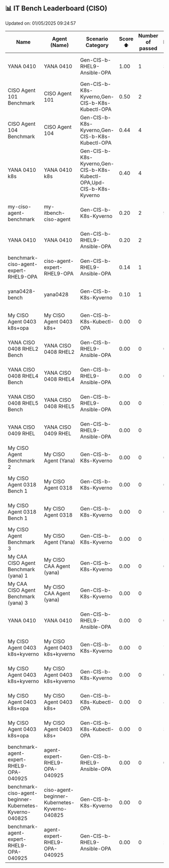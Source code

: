 ## 📊 IT Bench Leaderboard (CISO)


Updated on: 01/05/2025 09:24:57


| Name | Agent (Name) | Scenario Category | Score ⬆️ | Number of passed | Mean Processing Time (sec) | Date (UTC) | Benchmark (ID) |
|------|--------------|-------------------|----------|------------------|----------------------------|------------|----------------|
| YANA 0410 | YANA 0410 | Gen-CIS-b-RHEL9-Ansible-OPA | 1.00 | 1 | 310s | 10/04/2025 06:32:46 | a7346058-f4be-4143-9dca-89afa1331ad3 |
| CISO Agent 101 Benchmark | CISO Agent 101 | Gen-CIS-b-K8s-Kyverno,Gen-CIS-b-K8s-Kubectl-OPA | 0.50 | 2 | 118s | 07/04/2025 01:44:57 | 7af9c353-5fb4-4417-89d7-401960c35fb0 |
| CISO Agent 104 Benchmark | CISO Agent 104 | Gen-CIS-b-K8s-Kyverno,Gen-CIS-b-K8s-Kubectl-OPA | 0.44 | 4 | 108s | 07/04/2025 02:28:29 | 6651967d-0353-4154-b326-16c0abdb709e |
| YANA 0410 k8s | YANA 0410 k8s | Gen-CIS-b-K8s-Kyverno,Gen-CIS-b-K8s-Kubectl-OPA,Upd-CIS-b-K8s-Kyverno | 0.40 | 4 | 109s | 10/04/2025 13:09:02 | 6a962fe3-440a-46cf-a9d6-342c6f357635 |
| my-ciso-agent-benchmark | my-itbench-ciso-agent | Gen-CIS-b-K8s-Kyverno | 0.20 | 2 | 94s | 28/04/2025 06:54:01 | 9058af83-cbad-4ac8-a904-fc5d72d58b75 |
| YANA 0410 | YANA 0410 | Gen-CIS-b-RHEL9-Ansible-OPA | 0.20 | 2 | 130s | 10/04/2025 09:33:20 | 963faab9-7477-413c-b3bd-6e300a3ede88 |
| benchmark-ciso-agent-expert-RHEL9-OPA | ciso-agent-expert-RHEL9-OPA | Gen-CIS-b-RHEL9-Ansible-OPA | 0.14 | 1 | 174s | 11/04/2025 02:47:17 | 75f1bcc5-a5ba-4adc-90cc-8d01b67a1c51 |
| yana0428-bench | yana0428 | Gen-CIS-b-K8s-Kyverno | 0.10 | 1 | 117s | 28/04/2025 05:39:17 | ad188592-3b3e-4b20-875b-e07ae1c7fed9 |
| My CISO Agent 0403 k8s+opa | My CISO Agent 0403 k8s+ | Gen-CIS-b-K8s-Kubectl-OPA | 0.00 | 0 | 138s | 04/04/2025 07:34:09 | 5c29742a-bddb-41b5-bbd6-c5491fae9bb6 |
| YANA CISO 0408 RHEL2 Bench | YANA CISO 0408 RHEL2 | Gen-CIS-b-RHEL9-Ansible-OPA | 0.00 | 0 | 0s | 08/04/2025 10:20:35 | 0dc2679b-4f1b-49a3-89af-c3ffcd10798d |
| YANA CISO 0408 RHEL4 Bench | YANA CISO 0408 RHEL4 | Gen-CIS-b-RHEL9-Ansible-OPA | 0.00 | 0 | 0s | 08/04/2025 10:39:20 | 06720481-0da4-4790-93a9-376999acbede |
| YANA CISO 0408 RHEL5 Bench | YANA CISO 0408 RHEL5 | Gen-CIS-b-RHEL9-Ansible-OPA | 0.00 | 0 | 246s | 08/04/2025 12:09:16 | 67e7e1df-9dec-490b-b67b-aeea8c649ce8 |
| YANA CISO 0409 RHEL | YANA CISO 0409 RHEL | Gen-CIS-b-RHEL9-Ansible-OPA | 0.00 | 0 | 100s | 08/04/2025 22:13:48 | c84e1693-9954-49e9-8347-c4a9f3db24ce |
| My CISO Agent Benchmark 2 | My CISO Agent (Yana) | Gen-CIS-b-K8s-Kyverno | 0.00 | 0 | 65s | 17/03/2025 00:36:52 | de1a2838-e3d0-44bc-885f-53b210c73d19 |
| My CISO Agent 0318 Bench 1 | My CISO Agent 0318 | Gen-CIS-b-K8s-Kyverno | 0.00 | 0 | 65s | 18/03/2025 15:40:57 | 46bc8ee4-87d2-475f-be56-74e968e6b938 |
| My CISO Agent 0318 Bench 1 | My CISO Agent 0318 | Gen-CIS-b-K8s-Kyverno | 0.00 | 0 | 65s | 18/03/2025 14:38:05 | 952a8b52-72b2-46b1-90ee-cb9b348f29fe |
| My CISO Agent Benchmark 3 | My CISO Agent (Yana) | Gen-CIS-b-K8s-Kyverno | 0.00 | 0 | 59s | 17/03/2025 01:53:06 | e7e4f655-5611-4f62-bdd0-b6003da7a54e |
| My CAA CISO Agent Benchmark (yana) 1 | My CISO CAA Agent (yana) | Gen-CIS-b-K8s-Kyverno | 0.00 | 0 | 60s | 19/03/2025 01:57:19 | e43b5ecd-237f-4a2d-8e50-800eef96970c |
| My CAA CISO Agent Benchmark (yana) 3 | My CISO CAA Agent (yana) | Gen-CIS-b-K8s-Kyverno | 0.00 | 0 | 112s | 20/03/2025 16:01:11 | ccbe92ea-5cb6-4851-a283-23498e6664e3 |
| YANA 0410 | YANA 0410 | Gen-CIS-b-RHEL9-Ansible-OPA | 0.00 | 0 | 0s | 10/04/2025 03:45:21 | 19301d50-123c-4367-8b8a-3c62a4d56820 |
| My CISO Agent 0403 k8s+kyverno | My CISO Agent 0403 k8s+kyverno | Gen-CIS-b-K8s-Kyverno | 0.00 | 0 | 77s | 04/04/2025 04:16:30 | 781074ce-5229-4b5f-9243-04f7eab238b3 |
| My CISO Agent 0403 k8s+kyverno | My CISO Agent 0403 k8s+kyverno | Gen-CIS-b-K8s-Kyverno | 0.00 | 0 | 0s | 04/04/2025 03:56:26 | c28d68f5-033f-4831-9f10-b6ec9d984221 |
| My CISO Agent 0403 k8s+opa | My CISO Agent 0403 k8s+ | Gen-CIS-b-K8s-Kubectl-OPA | 0.00 | 0 | 82s | 04/04/2025 04:45:27 | 568ee42c-0d14-40b3-ad01-9e03b82918b4 |
| My CISO Agent 0403 k8s+opa | My CISO Agent 0403 k8s+ | Gen-CIS-b-K8s-Kubectl-OPA | 0.00 | 0 | 354s | 04/04/2025 06:52:13 | 55560471-d31b-48e1-9c4a-04ed57fe8c1f |
| benchmark-agent-expert-RHEL9-OPA-040925 | agent-expert-RHEL9-OPA-040925 | Gen-CIS-b-RHEL9-Ansible-OPA | 0.00 | 0 | 0s | 09/04/2025 05:28:39 | c7fe9b61-f82c-4f30-ae8e-48697ab590c0 |
| benchmark-ciso-agent-beginner-Kubernetes-Kyverno-040825 | ciso-agent-beginner-Kubernetes-Kyverno-040825 | Gen-CIS-b-K8s-Kyverno | 0.00 | 0 | 165s | 09/04/2025 05:01:29 | 8b44fd4a-a576-4f4c-a106-1cc821d0f1b5 |
| benchmark-agent-expert-RHEL9-OPA-040925 | agent-expert-RHEL9-OPA-040925 | Gen-CIS-b-RHEL9-Ansible-OPA | 0.00 | 0 | 246s | 09/04/2025 06:46:14 | 1fba0224-a2ec-4efd-86f9-03f468fd32a3 |